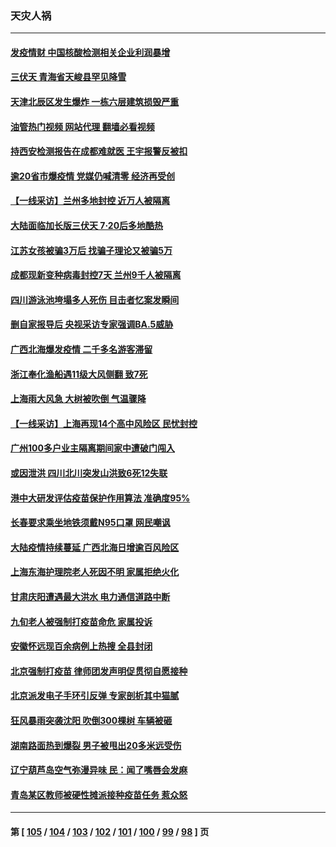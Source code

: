 ### 天灾人祸
---
#### [发疫情财 中国核酸检测相关企业利润暴增](../../pages/ncid280/n13784124.md?07191245) 
#### [三伏天 青海省天峻县罕见降雪](../../pages/ncid280/n13784180.md?07191245) 
#### [天津北辰区发生爆炸 一栋六层建筑损毁严重](../../pages/ncid280/n13784126.md?07191245) 
#### [油管热门视频 网站代理 翻墙必看视频](http://209.222.30.114:81/youtube.html?07191245)
#### [持西安检测报告在成都难就医 王宇报警反被扣](../../pages/ncid280/n13784058.md?07191245) 
#### [逾20省市爆疫情 党媒仍喊清零 经济再受创](../../pages/ncid280/n13783787.md?07191245) 
#### [【一线采访】兰州多地封控 近万人被隔离](../../pages/ncid280/n13783548.md?07191245) 
#### [大陆面临加长版三伏天 7·20后多地酷热](../../pages/ncid280/n13783638.md?07191245) 
#### [江苏女孩被骗3万后 找骗子理论又被骗5万](../../pages/ncid280/n13783623.md?07191245) 
#### [成都现新变种病毒封控7天 兰州9千人被隔离](../../pages/ncid280/n13783652.md?07191245) 
#### [四川游泳池垮塌多人死伤 目击者忆案发瞬间](../../pages/ncid280/n13783551.md?07191245) 
#### [删自家报导后 央视采访专家强调BA.5威胁](../../pages/ncid280/n13783426.md?07191245) 
#### [广西北海爆发疫情 二千多名游客滞留](../../pages/ncid280/n13783315.md?07191245) 
#### [浙江奉化渔船遇11级大风侧翻 致7死](../../pages/ncid280/n13783255.md?07191245) 
#### [上海雨大风急 大树被吹倒 气温骤降](../../pages/ncid280/n13782828.md?07191245) 
#### [【一线采访】上海再现14个高中风险区 民忧封控](../../pages/ncid280/n13782770.md?07191245) 
#### [广州100多户业主隔离期间家中遭破门闯入](../../pages/ncid280/n13782812.md?07191245) 
#### [或因泄洪 四川北川突发山洪致6死12失联](../../pages/ncid280/n13782810.md?07191245) 
#### [港中大研发评估疫苗保护作用算法 准确度95%](../../pages/ncid280/n13782688.md?07191245) 
#### [长春要求乘坐地铁须戴N95口罩 网民嘲讽](../../pages/ncid280/n13782184.md?07191245) 
#### [大陆疫情持续蔓延 广西北海日增逾百风险区](../../pages/ncid280/n13782153.md?07191245) 
#### [上海东海护理院老人死因不明 家属拒绝火化](../../pages/ncid280/n13782090.md?07191245) 
#### [甘肃庆阳遭遇最大洪水 电力通信道路中断](../../pages/ncid280/n13782008.md?07191245) 
#### [九旬老人被强制打疫苗命危 家属投诉](../../pages/ncid280/n13781589.md?07191245) 
#### [安徽怀远现百余病例上热搜 全县封闭](../../pages/ncid280/n13781512.md?07191245) 
#### [北京强制打疫苗 律师团发声明促贯彻自愿接种](../../pages/ncid280/n13781505.md?07191245) 
#### [北京派发电子手环引反弹 专家剖析其中猫腻](../../pages/ncid280/n13781469.md?07191245) 
#### [狂风暴雨突袭沈阳 吹倒300棵树 车辆被砸](../../pages/ncid280/n13781467.md?07191245) 
#### [湖南路面热到爆裂 男子被甩出20多米远受伤](../../pages/ncid280/n13781453.md?07191245) 
#### [辽宁葫芦岛空气弥漫异味 民：闻了嘴唇会发麻](../../pages/ncid280/n13781384.md?07191245) 
#### [青岛某区教师被硬性摊派接种疫苗任务 惹众怒](../../pages/ncid280/n13781241.md?07191245) 

---
#### 第 [ [105](./105.md?07191245) / [104](./104.md?07191245) / [103](./103.md?07191245) / [102](./102.md?07191245) / [101](./101.md?07191245) / [100](./100.md?07191245) / [99](./99.md?07191245) / [98](./98.md?07191245) ] 页
